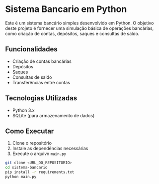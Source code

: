 # Sistema Bancario em Python

Este é um sistema bancário simples desenvolvido em Python. O objetivo deste projeto é fornecer uma simulação básica de operações bancárias, como criação de contas, depósitos, saques e consultas de saldo.

## Funcionalidades

- Criação de contas bancárias
- Depósitos
- Saques
- Consultas de saldo
- Transferências entre contas

## Tecnologias Utilizadas

- Python 3.x
- SQLite (para armazenamento de dados)

## Como Executar

1. Clone o repositório
2. Instale as dependências necessárias
3. Execute o arquivo `main.py`

```bash
git clone <URL_DO_REPOSITORIO>
cd sistema-bancario
pip install -r requirements.txt
python main.py


